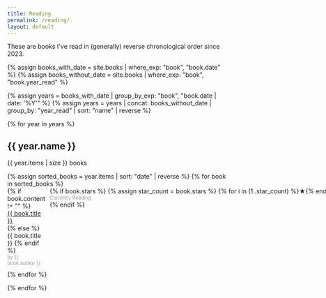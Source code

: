 ```yaml
---
title: Reading
permalink: /reading/
layout: default
---
```


These are books I've read in (generally) reverse chronological order since 2023.

<div>
{% assign books_with_date = site.books | where_exp: "book", "book.date" %}
{% assign books_without_date = site.books | where_exp: "book", "book.year_read" %}

{% assign years = books_with_date | group_by_exp: "book", "book.date | date: '%Y'" %}
{% assign years = years | concat: books_without_date | group_by: "year_read" | sort: "name" | reverse %}

{% for year in years %}
    <div>
        <h2>{{ year.name }}</h2>
        <p>{{ year.items | size }} books</p>
        <ul style="list-style-type: none; padding: 0;">
            {% assign sorted_books = year.items | sort: "date" | reverse %}
            {% for book in sorted_books %}
                <li style="display: grid; grid-template-columns: auto min-content; gap: 10px; align-items: start; margin-bottom: 10px;">
                    <div>
                        {% if book.content != "" %}
                            <a href="{{ book.url }}" rel="nofollow noopener" style="{% if book.stars == 5 %}font-weight: bold;{% endif %} text-decoration: none; display: block;">
                                {{ book.title }}
                            </a>
                        {% else %}
                            <span style="{% if book.stars == 5 %}font-weight: bold;{% endif %} display: block;">{{ book.title }}</span>
                        {% endif %}
                        <span style="display: block; font-size: 0.8em; color: #999;">by {{ book.author }}</span>
                    </div>
                    <span style="white-space: nowrap; color: {% if book.stars == 5 %}gold{% else %}black{% endif %};">
                        {% if book.stars %}
                            {% assign star_count = book.stars %}
                            {% for i in (1..star_count) %}★{% endfor %}
                        {% else %}
                            <span style="display: block; font-size: 0.8em; color: #999;">Currently Reading</span>
                        {% endif %}
                    </span>
                </li>
            {% endfor %}
        </ul>
    </div>
{% endfor %}
</div>